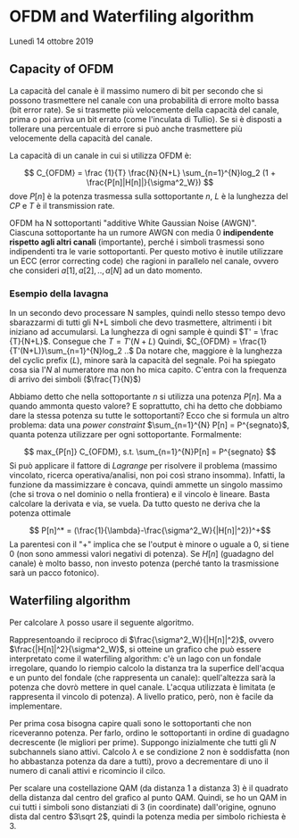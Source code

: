 # OFDM and Waterfiling algorithm
Lunedì 14 ottobre 2019

## Capacity of OFDM
La capacità del canale è il massimo numero di bit per secondo che si possono trasmettere nel canale con una probabilità di errore molto bassa (bit error rate). Se si trasmette più velocemente della capacità del canale, prima o poi arriva un bit errato (come l'inculata di Tullio). Se si è disposti a tollerare una percentuale di errore si può anche trasmettere più velocemente della capacità del canale.

La capacità di un canale in cui si utilizza OFDM è:

$$ C_{OFDM} = \frac {1}{T} \frac{N}{N+L} \sum_{n=1}^{N}log_2 (1 + \frac{P[n]|H[n]|}{\sigma^2_W}) $$ 
dove $P[n]$ è la potenza trasmessa sulla sottoportante $n$, $L$ è la lunghezza del $CP$ e $T$ è il transmission rate.

OFDM ha N sottoportanti "additive White Gaussian Noise (AWGN)". Ciascuna sottoportante ha un rumore AWGN con media 0 __indipendente rispetto agli altri canali__ (importante), perché i simboli trasmessi sono indipendenti tra le varie sottoportanti. Per questo motivo è inutile utilizzare un ECC (error correcting code) che ragioni in parallelo nel canale, ovvero che consideri $a[1], a[2], .., a[N]$ ad un dato momento.


### Esempio della lavagna
In un secondo devo processare N samples, quindi nello stesso tempo devo sbarazzarmi di tutti gli N+L simboli che devo trasmettere, altrimenti i bit iniziano ad accumularsi. La lunghezza di ogni sample è quindi $T' = \frac {T}{N+L}$. Consegue che $T = T'(N+L)$
Quindi, $C_{OFDM} = \frac{1}{T'(N+L)}\sum_{n=1}^{N}log_2 ..$
Da notare che, maggiore è la lunghezza del cyclic prefix ($L$), minore sarà la capacità del segnale. Poi ha spiegato cosa sia l'$N$ al numeratore ma non ho mica capito. C'entra con la frequenza di arrivo dei simboli ($\frac{T}{N}$)

Abbiamo detto che nella sottoportante $n$ si utilizza una potenza $P[n]$. Ma a quando ammonta questo valore? E soprattutto, chi ha detto che dobbiamo dare la stessa potenza su tutte le sottoportanti? Ecco che si formula un altro problema: data una _power constraint_ $\sum_{n=1}^{N} P[n] = P^{segnato}$, quanta potenza utilizzare per ogni sottoportante.
Formalmente:

$$ max_{P[n]} C_{OFDM}, s.t. \sum_{n=1}^{N}P[n] = P^{segnato} $$
Si può applicare il fattore di *Lagrange* per risolvere il problema (massimo vincolato, ricerca operativa/analisi, non poi così strano insomma). Infatti, la funzione da massimizzare è concava, quindi ammette un singolo massimo (che si trova o nel dominio o nella frontiera) e il vincolo è lineare. Basta calcolare la derivata e via, se vuela. Da tutto questo ne deriva che la potenza ottimale 

$$ P[n]^* = (\frac{1}{\lambda}-\frac{\sigma^2_W}{|H[n]|^2})^+$$
La parentesi con il "+" implica che se l'output è minore o uguale a 0, si tiene 0 (non sono ammessi valori negativi di potenza). Se $H[n]$ (guadagno del canale) è molto basso, non investo potenza (perché tanto la trasmissione sarà un pacco fotonico).

## Waterfiling algorithm
Per calcolare $\lambda$ posso usare il seguente algoritmo.

Rappresentoando il reciproco di $\frac{\sigma^2_W}{|H[n]|^2}$, ovvero $\frac{|H[n]|^2}{\sigma^2_W}$, si otteine un grafico che può essere interpretato come il waterfiling algorithm: c'è un lago con un fondale irregolare, quando lo riempio calcolo la distanza tra la superfice dell'acqua e un punto del fondale (che rappresenta un canale): quell'altezza sarà la potenza che dovrò mettere in quel canale. L'acqua utilizzata è limitata (e rappresenta il vincolo di potenza). A livello pratico, però, non è facile da implementare. 

Per prima cosa bisogna capire quali sono le sottoportanti che non riceveranno potenza. Per farlo, ordino le sottoportanti in ordine di guadagno decrescente (le migliori per prime). Suppongo inizialmente che tutti gli $N$ subchannels siano attivi. Calcolo $\lambda$ e se condizione 2 non è soddisfatta (non ho abbastanza potenza da dare a tutti), provo a decrementare di uno il numero di canali attivi e ricomincio il cilco. 

Per scalare una costellazione QAM (da distanza 1 a distanza 3) è il quadrato della distanza dal centro del grafico al punto QAM. Quindi, se ho un QAM in cui tutti i simboli sono distanziati di $3$ (in coordinate) dall'origine, ognuno dista dal centro $3\sqrt 2$, quindi la potenza media per simbolo richiesta è $3$.
